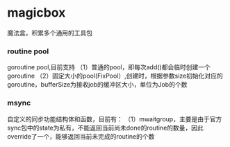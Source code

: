 # magicbox
魔法盒，积累多个通用的工具包
### routine pool
goroutine pool,目前支持
    （1）普通的pool，即每次add()都会临时创建一个goroutine
    （2）固定大小的pool(FixPool）,创建时，根据参数size初始化对应的goroutine，bufferSize为接收job的缓冲区大小，单位为Job的个数
### msync
自定义的同步功能结构体和函数，目前有：
    （1）mwaitgroup，主要是由于官方sync包中的state为私有，不能返回当前尚未done的routine的数量，因此override了一个，能够返回当前未完成的routine的个数

    